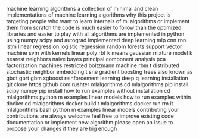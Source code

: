 machine learning algorithms a collection of minimal and clean implementations of machine learning algorithms why this project is targeting people who want to learn internals of ml algorithms or implement them from scratch the code is much easier to follow than the optimized libraries and easier to play with all algorithms are implemented in python using numpy scipy and autograd implemented deep learning mlp cnn rnn lstm linear regression logistic regression random forests support vector machine svm with kernels linear poly rbf k means gaussian mixture model k nearest neighbors naive bayes principal component analysis pca factorization machines restricted boltzmann machine rbm t distributed stochastic neighbor embedding t sne gradient boosting trees also known as gbdt gbrt gbm xgboost reinforcement learning deep q learning installation git clone https github com rushter mlalgorithms cd mlalgorithms pip install scipy numpy pip install how to run examples without installation cd mlalgorithms python m examples linear models how to run examples within docker cd mlalgorithms docker build t mlalgorithms docker run rm it mlalgorithms bash python m examples linear models contributing your contributions are always welcome feel free to improve existing code documentation or implement new algorithm please open an issue to propose your changes if they are big enough